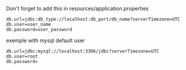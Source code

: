 Don't forget to add this in resources/application.properties
```properties
db.url=jdbc:db_type://localhost:db_port/db_name?serverTimezone=UTC
db.user=user_name
db.password=user_password
```
exemple with mysql default user
```properties
db.url=jdbc:mysql://localhost:3306/jdbc?serverTimezone=UTC
db.user=root
db.password=
```